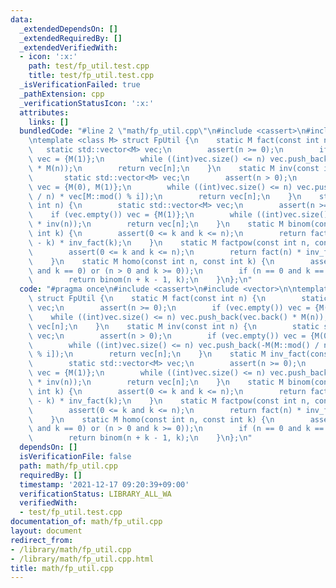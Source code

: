 ```yaml
---
data:
  _extendedDependsOn: []
  _extendedRequiredBy: []
  _extendedVerifiedWith:
  - icon: ':x:'
    path: test/fp_util.test.cpp
    title: test/fp_util.test.cpp
  _isVerificationFailed: true
  _pathExtension: cpp
  _verificationStatusIcon: ':x:'
  attributes:
    links: []
  bundledCode: "#line 2 \"math/fp_util.cpp\"\n#include <cassert>\n#include <vector>\n\
    \ntemplate <class M> struct FpUtil {\n    static M fact(const int n) {\n     \
    \   static std::vector<M> vec;\n        assert(n >= 0);\n        if (vec.empty())\
    \ vec = {M(1)};\n        while ((int)vec.size() <= n) vec.push_back(vec.back()\
    \ * M(n));\n        return vec[n];\n    }\n    static M inv(const int n) {\n \
    \       static std::vector<M> vec;\n        assert(n > 0);\n        if (vec.empty())\
    \ vec = {M(0), M(1)};\n        while ((int)vec.size() <= n) vec.push_back(-M(M::mod()\
    \ / n) * vec[M::mod() % i]);\n        return vec[n];\n    }\n    static M inv_fact(const\
    \ int n) {\n        static std::vector<M> vec;\n        assert(n >= 0);\n    \
    \    if (vec.empty()) vec = {M(1)};\n        while ((int)vec.size() <= n) vec.push_back(vec.back()\
    \ * inv(n));\n        return vec[n];\n    }\n    static M binom(const int n, const\
    \ int k) {\n        assert(0 <= k and k <= n);\n        return fact(n) * inv_fact(n\
    \ - k) * inv_fact(k);\n    }\n    static M factpow(const int n, const int k) {\n\
    \        assert(0 <= k and k <= n);\n        return fact(n) * inv_fact(n - k);\n\
    \    }\n    static M homo(const int n, const int k) {\n        assert((n == 0\
    \ and k == 0) or (n > 0 and k >= 0));\n        if (n == 0 and k == 0) return M(1);\n\
    \        return binom(n + k - 1, k);\n    }\n};\n"
  code: "#pragma once\n#include <cassert>\n#include <vector>\n\ntemplate <class M>\
    \ struct FpUtil {\n    static M fact(const int n) {\n        static std::vector<M>\
    \ vec;\n        assert(n >= 0);\n        if (vec.empty()) vec = {M(1)};\n    \
    \    while ((int)vec.size() <= n) vec.push_back(vec.back() * M(n));\n        return\
    \ vec[n];\n    }\n    static M inv(const int n) {\n        static std::vector<M>\
    \ vec;\n        assert(n > 0);\n        if (vec.empty()) vec = {M(0), M(1)};\n\
    \        while ((int)vec.size() <= n) vec.push_back(-M(M::mod() / n) * vec[M::mod()\
    \ % i]);\n        return vec[n];\n    }\n    static M inv_fact(const int n) {\n\
    \        static std::vector<M> vec;\n        assert(n >= 0);\n        if (vec.empty())\
    \ vec = {M(1)};\n        while ((int)vec.size() <= n) vec.push_back(vec.back()\
    \ * inv(n));\n        return vec[n];\n    }\n    static M binom(const int n, const\
    \ int k) {\n        assert(0 <= k and k <= n);\n        return fact(n) * inv_fact(n\
    \ - k) * inv_fact(k);\n    }\n    static M factpow(const int n, const int k) {\n\
    \        assert(0 <= k and k <= n);\n        return fact(n) * inv_fact(n - k);\n\
    \    }\n    static M homo(const int n, const int k) {\n        assert((n == 0\
    \ and k == 0) or (n > 0 and k >= 0));\n        if (n == 0 and k == 0) return M(1);\n\
    \        return binom(n + k - 1, k);\n    }\n};\n"
  dependsOn: []
  isVerificationFile: false
  path: math/fp_util.cpp
  requiredBy: []
  timestamp: '2021-12-17 09:20:39+09:00'
  verificationStatus: LIBRARY_ALL_WA
  verifiedWith:
  - test/fp_util.test.cpp
documentation_of: math/fp_util.cpp
layout: document
redirect_from:
- /library/math/fp_util.cpp
- /library/math/fp_util.cpp.html
title: math/fp_util.cpp
---
```

